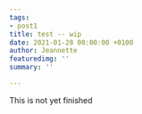 ```yaml
---
tags:
- post1
title: test -- wip
date: 2021-01-28 00:00:00 +0100
author: Jeannette
featuredimg: ''
summary: ''

---
```

This is not yet finished